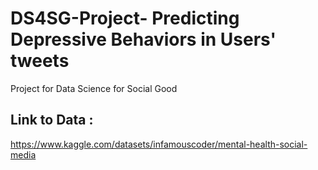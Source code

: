 # DS4SG-Project- Predicting Depressive Behaviors in Users' tweets
Project for Data Science for Social Good 


## Link to Data :
https://www.kaggle.com/datasets/infamouscoder/mental-health-social-media
